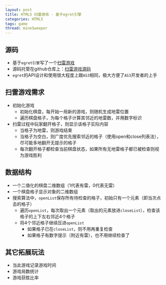 ```yaml
---
layout: post
title: HTML5 扫雷游戏 - 基于egret引擎
categories: HTML5
tags: game
thread: mineSweeper
---
```


## 源码

- 基于`egret引擎`写了一个[扫雷游戏](http://github.shanechu.com/mineSweeper/index.html)
- 源码托管在github仓库上：[扫雷游戏源码](https://github.com/enginzhu/MineSweeper)
- `egret`的API设计和使用很大程度上跟`AS3`相同，极大方便了`AS3`开发者的上手

## 扫雷游戏需求

- 初始化游戏
	- 初始化棋盘，每开始一局新的游戏，则随机生成地雷位置
	- 遍历棋盘格子，为每个格子计算其邻近的地雷数，并用数字标识
- 扫雷过程中玩家翻开格子，则显示该格子实际内容
	- 当格子为地雷，则游戏结束
	- 当格子为空白，则广度优先搜索邻近的格子（使用open和close列表法），尽可能多地翻开无提示的格子
	- 每次翻开格子都检查当前棋盘状态，如果所有无地雷格子都已被检查则视为游戏胜利

## 数据结构

- 一个二值化的棋盘二维数组（1代表有雷，0代表无雷）
- 一个棋盘格子显示对象的二维数组
- 搜索算法中，`openList`保存所有待检查的格子，初始只有一个元素（即当次点击的格子）
	- 遍历`openList`，每次取出一个元素（取出的元素放进`closeList`），检查该格子的上下左右邻近4个格子
	- 将4个邻近格子继续压进`openList`
		- 如果格子已在`closeList`，则不用再重复检查
		- 如果格子有数字提示（附近有雷），也不用继续检查了

## 其它拓展玩法

- 当此游戏记录游戏时间
- 游戏局数统计
- 游戏获胜比率

